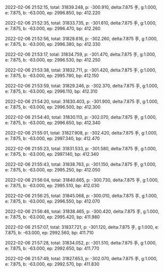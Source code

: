 2022-02-06 21:52:15, total: 31839.248, p: -300.910, delta:7.875 手, g:1.000, e: 7.875, b: -63.000, ep: 2996.850, bp: 412.220

2022-02-06 21:52:35, total: 31833.735, p: -301.610, delta:7.875 手, g:1.000, e: 7.875, b: -63.000, ep: 2996.470, bp: 412.260

2022-02-06 21:52:56, total: 31828.616, p: -302.260, delta:7.875 手, g:1.000, e: 7.875, b: -63.000, ep: 2996.380, bp: 412.330

2022-02-06 21:53:17, total: 31834.759, p: -301.470, delta:7.875 手, g:1.000, e: 7.875, b: -63.000, ep: 2996.530, bp: 412.250

2022-02-06 21:53:38, total: 31832.711, p: -301.420, delta:7.875 手, g:1.000, e: 7.875, b: -63.000, ep: 2995.780, bp: 412.150

2022-02-06 21:53:59, total: 31829.246, p: -302.370, delta:7.875 手, g:1.000, e: 7.875, b: -63.000, ep: 2996.110, bp: 412.310

2022-02-06 21:54:20, total: 31830.403, p: -301.900, delta:7.875 手, g:1.000, e: 7.875, b: -63.000, ep: 2996.500, bp: 412.300

2022-02-06 21:54:40, total: 31830.113, p: -302.070, delta:7.875 手, g:1.000, e: 7.875, b: -63.000, ep: 2996.650, bp: 412.340

2022-02-06 21:55:01, total: 31827.908, p: -302.420, delta:7.875 手, g:1.000, e: 7.875, b: -63.000, ep: 2997.340, bp: 412.470

2022-02-06 21:55:23, total: 31831.533, p: -301.580, delta:7.875 手, g:1.000, e: 7.875, b: -63.000, ep: 2997.140, bp: 412.340

2022-02-06 21:55:43, total: 31838.763, p: -301.150, delta:7.875 手, g:1.000, e: 7.875, b: -63.000, ep: 2995.250, bp: 412.050

2022-02-06 21:56:04, total: 31840.665, p: -300.730, delta:7.875 手, g:1.000, e: 7.875, b: -63.000, ep: 2995.510, bp: 412.030

2022-02-06 21:56:25, total: 31845.068, p: -300.010, delta:7.875 手, g:1.000, e: 7.875, b: -63.000, ep: 2996.550, bp: 412.070

2022-02-06 21:56:46, total: 31838.465, p: -300.420, delta:7.875 手, g:1.000, e: 7.875, b: -63.000, ep: 2995.420, bp: 411.980

2022-02-06 21:57:07, total: 31837.721, p: -301.120, delta:7.875 手, g:1.000, e: 7.875, b: -63.000, ep: 2992.560, bp: 411.710

2022-02-06 21:57:28, total: 31834.052, p: -301.510, delta:7.875 手, g:1.000, e: 7.875, b: -63.000, ep: 2992.650, bp: 411.770

2022-02-06 21:57:49, total: 31827.653, p: -302.070, delta:7.875 手, g:1.000, e: 7.875, b: -63.000, ep: 2992.570, bp: 411.830